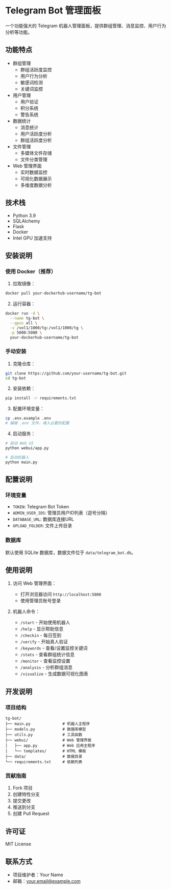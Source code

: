 # Telegram Bot 管理面板

一个功能强大的 Telegram 机器人管理面板，提供群组管理、消息监控、用户行为分析等功能。

## 功能特点

- 群组管理
  - 群组活跃度监控
  - 用户行为分析
  - 敏感词检测
  - 关键词监控
- 用户管理
  - 用户验证
  - 积分系统
  - 警告系统
- 数据统计
  - 消息统计
  - 用户活跃度分析
  - 群组活跃度分析
- 文件管理
  - 多媒体文件存储
  - 文件分类管理
- Web 管理界面
  - 实时数据监控
  - 可视化数据展示
  - 多维度数据分析

## 技术栈

- Python 3.9
- SQLAlchemy
- Flask
- Docker
- Intel GPU 加速支持

## 安装说明

### 使用 Docker（推荐）

1. 拉取镜像：
```bash
docker pull your-dockerhub-username/tg-bot
```

2. 运行容器：
```bash
docker run -d \
  --name tg-bot \
  --gpus all \
  -v /vol1/1000/tg:/vol1/1000/tg \
  -p 5000:5000 \
  your-dockerhub-username/tg-bot
```

### 手动安装

1. 克隆仓库：
```bash
git clone https://github.com/your-username/tg-bot.git
cd tg-bot
```

2. 安装依赖：
```bash
pip install -r requirements.txt
```

3. 配置环境变量：
```bash
cp .env.example .env
# 编辑 .env 文件，填入必要的配置
```

4. 启动服务：
```bash
# 启动 Web UI
python webui/app.py

# 启动机器人
python main.py
```

## 配置说明

### 环境变量

- `TOKEN`: Telegram Bot Token
- `ADMIN_USER_IDS`: 管理员用户ID列表（逗号分隔）
- `DATABASE_URL`: 数据库连接URL
- `UPLOAD_FOLDER`: 文件上传目录

### 数据库

默认使用 SQLite 数据库，数据文件位于 `data/telegram_bot.db`。

## 使用说明

1. 访问 Web 管理界面：
   - 打开浏览器访问 `http://localhost:5000`
   - 使用管理员账号登录

2. 机器人命令：
   - `/start` - 开始使用机器人
   - `/help` - 显示帮助信息
   - `/checkin` - 每日签到
   - `/verify` - 开始真人验证
   - `/keywords` - 查看/设置监控关键词
   - `/stats` - 查看群组统计信息
   - `/monitor` - 查看监控设置
   - `/analysis` - 分析群组消息
   - `/visualize` - 生成数据可视化图表

## 开发说明

### 项目结构

```
tg-bot/
├── main.py              # 机器人主程序
├── models.py            # 数据库模型
├── utils.py             # 工具函数
├── webui/               # Web 管理界面
│   ├── app.py           # Web 应用主程序
│   └── templates/       # HTML 模板
├── data/                # 数据目录
└── requirements.txt     # 依赖列表
```

### 贡献指南

1. Fork 项目
2. 创建特性分支
3. 提交更改
4. 推送到分支
5. 创建 Pull Request

## 许可证

MIT License

## 联系方式

- 项目维护者：Your Name
- 邮箱：your.email@example.com 